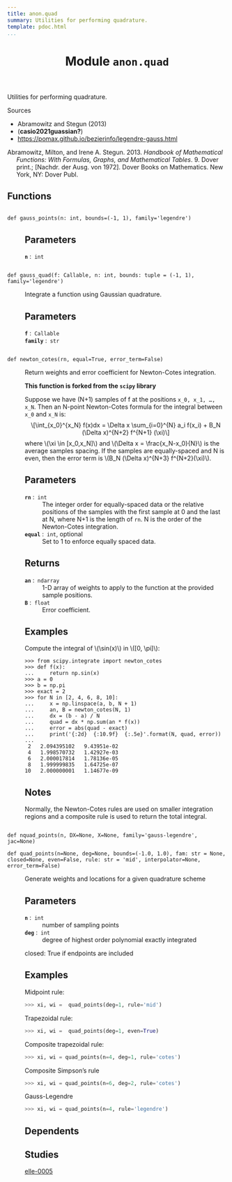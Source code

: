 ```yaml
---
title: anon.quad
summary: Utilities for performing quadrature.
template: pdoc.html
...
```

<main>
<header>
<h1 class="title">Module <code>anon.quad</code></h1>
</header>
<section id="section-intro">
<p>Utilities for performing quadrature.</p>
<p>Sources</p>
<ul>
<li><span class="citation" data-cites="abramowitz2013handbook">Abramowitz and Stegun (2013)</span></li>
<li><span class="citation" data-cites="casio2021guassian">(<strong>casio2021guassian?</strong>)</span></li>
<li><a href="https://pomax.github.io/bezierinfo/legendre-gauss.html" class="uri">https://pomax.github.io/bezierinfo/legendre-gauss.html</a></li>
</ul>
<div id="refs" class="references csl-bib-body hanging-indent" role="doc-bibliography">
<div id="ref-abramowitz2013handbook" class="csl-entry" role="doc-biblioentry">
Abramowitz, Milton, and Irene A. Stegun. 2013. <em>Handbook of Mathematical Functions: With Formulas, Graphs, and Mathematical Tables</em>. 9. Dover print.; [Nachdr. der Ausg. von 1972]. Dover Books on Mathematics. <span>New York, NY</span>: <span>Dover Publ</span>.
</div>
</div>
</section>
<section>
</section>
<section>
</section>
<section>
<h2 class="section-title" id="header-functions">Functions</h2>
<dl>
<dt id="anon.quad.gauss_points"><code class="sourceCode hljs python name flex">
<span>def <span class="ident">gauss_points</span></span>(<span>n: int, bounds=(-1, 1), family='legendre')</span>
</code></dt>
<dd>
<div class="desc"><h2 id="parameters">Parameters</h2>
<dl>
<dt><strong><code>n</code></strong> : <code>int</code></dt>
<dd>
</dd>
</dl>
</div>
</dd>
<dt id="anon.quad.gauss_quad"><code class="sourceCode hljs python name flex">
<span>def <span class="ident">gauss_quad</span></span>(<span>f: Callable, n: int, bounds: tuple = (-1, 1), family='legendre')</span>
</code></dt>
<dd>
<div class="desc"><p>Integrate a function using Gaussian quadrature.</p>
<h2 id="parameters">Parameters</h2>
<dl>
<dt><strong><code>f</code></strong> : <code>Callable</code></dt>
<dd>
</dd>
<dt><strong><code>family</code></strong> : <code>str</code></dt>
<dd>
</dd>
</dl>
</div>
</dd>
<dt id="anon.quad.newton_cotes"><code class="sourceCode hljs python name flex">
<span>def <span class="ident">newton_cotes</span></span>(<span>rn, equal=True, error_term=False)</span>
</code></dt>
<dd>
<div class="desc"><p>Return weights and error coefficient for Newton-Cotes integration.</p>
<p><strong>This function is forked from the <code>scipy</code> library</strong></p>
<p>Suppose we have (N+1) samples of f at the positions <code>x_0, x_1, …, x_N</code>. Then an N-point Newton-Cotes formula for the integral between <code>x_0</code> and <code>x_N</code> is: <span class="math display">\[\int_{x_0}^{x_N} f(x)dx = \Delta x \sum_{i=0}^{N} a_i f(x_i)
+ B_N (\Delta x)^{N+2} f^{N+1} (\xi)\]</span> where <span class="math inline">\(\xi \in [x_0,x_N]\)</span> and <span class="math inline">\(\Delta x = \frac{x_N-x_0}{N}\)</span> is the average samples spacing. If the samples are equally-spaced and N is even, then the error term is <span class="math inline">\(B_N (\Delta x)^{N+3} f^{N+2}(\xi)\)</span>.</p>
<h2 id="parameters">Parameters</h2>
<dl>
<dt><strong><code>rn</code></strong> : <code>int</code></dt>
<dd>The integer order for equally-spaced data or the relative positions of the samples with the first sample at 0 and the last at N, where N+1 is the length of <code>rn</code>. N is the order of the Newton-Cotes integration.
</dd>
<dt><strong><code>equal</code></strong> : <code>int</code>, optional</dt>
<dd>Set to 1 to enforce equally spaced data.
</dd>
</dl>
<h2 id="returns">Returns</h2>
<dl>
<dt><strong><code>an</code></strong> : <code>ndarray</code></dt>
<dd>1-D array of weights to apply to the function at the provided sample positions.
</dd>
<dt><strong><code>B</code></strong> : <code>float</code></dt>
<dd>Error coefficient.
</dd>
</dl>
<h2 id="examples">Examples</h2>
<p>Compute the integral of <span class="math inline">\(\sin(x)\)</span> in <span class="math inline">\([0, \pi]\)</span>:</p>
<pre class="python-repl"><code>&gt;&gt;&gt; from scipy.integrate import newton_cotes
&gt;&gt;&gt; def f(x):
...     return np.sin(x)
&gt;&gt;&gt; a = 0
&gt;&gt;&gt; b = np.pi
&gt;&gt;&gt; exact = 2
&gt;&gt;&gt; for N in [2, 4, 6, 8, 10]:
...     x = np.linspace(a, b, N + 1)
...     an, B = newton_cotes(N, 1)
...     dx = (b - a) / N
...     quad = dx * np.sum(an * f(x))
...     error = abs(quad - exact)
...     print(&#39;{:2d}  {:10.9f}  {:.5e}&#39;.format(N, quad, error))
...
 2   2.094395102   9.43951e-02
 4   1.998570732   1.42927e-03
 6   2.000017814   1.78136e-05
 8   1.999999835   1.64725e-07
10   2.000000001   1.14677e-09</code></pre>
<h2 id="notes">Notes</h2>
<p>Normally, the Newton-Cotes rules are used on smaller integration regions and a composite rule is used to return the total integral.</p>
</div>
</dd>
<dt id="anon.quad.nquad_points"><code class="sourceCode hljs python name flex">
<span>def <span class="ident">nquad_points</span></span>(<span>n, DX=None, X=None, family='gauss-legendre', jac=None)</span>
</code></dt>
<dd>
<div class="desc">
</div>
</dd>
<dt id="anon.quad.quad_points"><code class="sourceCode hljs python name flex">
<span>def <span class="ident">quad_points</span></span>(<span>n=None, deg=None, bounds=(-1.0, 1.0), fam: str = None, closed=None, even=False, rule: str = 'mid', interpolator=None, error_term=False)</span>
</code></dt>
<dd>
<div class="desc"><p>Generate weights and locations for a given quadrature scheme</p>
<h2 id="parameters">Parameters</h2>
<dl>
<dt><strong><code>n</code></strong> : <code>int</code></dt>
<dd>number of sampling points
</dd>
<dt><strong><code>deg</code></strong> : <code>int</code></dt>
<dd>degree of highest order polynomial exactly integrated
</dd>
</dl>
<p>closed: True if endpoints are included</p>
<h2 id="examples">Examples</h2>
<p>Midpoint rule:</p>
<div class="sourceCode" id="cb1"><pre class="sourceCode python"><code class="sourceCode python"><span id="cb1-1"><a href="#cb1-1" aria-hidden="true" tabindex="-1"></a><span class="op">&gt;&gt;&gt;</span> xi, wi <span class="op">=</span>  quad_points(deg<span class="op">=</span><span class="dv">1</span>, rule<span class="op">=</span><span class="st">&#39;mid&#39;</span>)</span></code></pre></div>
<p>Trapezoidal rule:</p>
<div class="sourceCode" id="cb2"><pre class="sourceCode python"><code class="sourceCode python"><span id="cb2-1"><a href="#cb2-1" aria-hidden="true" tabindex="-1"></a><span class="op">&gt;&gt;&gt;</span> xi, wi <span class="op">=</span>  quad_points(deg<span class="op">=</span><span class="dv">1</span>, even<span class="op">=</span><span class="va">True</span>)</span></code></pre></div>
<p>Composite trapezoidal rule:</p>
<div class="sourceCode" id="cb3"><pre class="sourceCode python"><code class="sourceCode python"><span id="cb3-1"><a href="#cb3-1" aria-hidden="true" tabindex="-1"></a><span class="op">&gt;&gt;&gt;</span> xi, wi <span class="op">=</span> quad_points(n<span class="op">=</span><span class="dv">4</span>, deg<span class="op">=</span><span class="dv">1</span>, rule<span class="op">=</span><span class="st">&#39;cotes&#39;</span>)</span></code></pre></div>
<p>Composite Simpson’s rule</p>
<div class="sourceCode" id="cb4"><pre class="sourceCode python"><code class="sourceCode python"><span id="cb4-1"><a href="#cb4-1" aria-hidden="true" tabindex="-1"></a><span class="op">&gt;&gt;&gt;</span> xi, wi <span class="op">=</span> quad_points(n<span class="op">=</span><span class="dv">6</span>, deg<span class="op">=</span><span class="dv">2</span>, rule<span class="op">=</span><span class="st">&#39;cotes&#39;</span>)</span></code></pre></div>
<p>Gauss-Legendre</p>
<div class="sourceCode" id="cb5"><pre class="sourceCode python"><code class="sourceCode python"><span id="cb5-1"><a href="#cb5-1" aria-hidden="true" tabindex="-1"></a><span class="op">&gt;&gt;&gt;</span> xi, wi <span class="op">=</span> quad_points(n<span class="op">=</span><span class="dv">4</span>, rule<span class="op">=</span><span class="st">&#39;legendre&#39;</span>)</span></code></pre></div>
<h2 id="dependents">Dependents</h2>
<h2 id="studies">Studies</h2>
<p><a href="/stdy/elle-0005">elle-0005</a></p>
</div>
</dd>
</dl>
</section>
<section>
</section>
</main>
